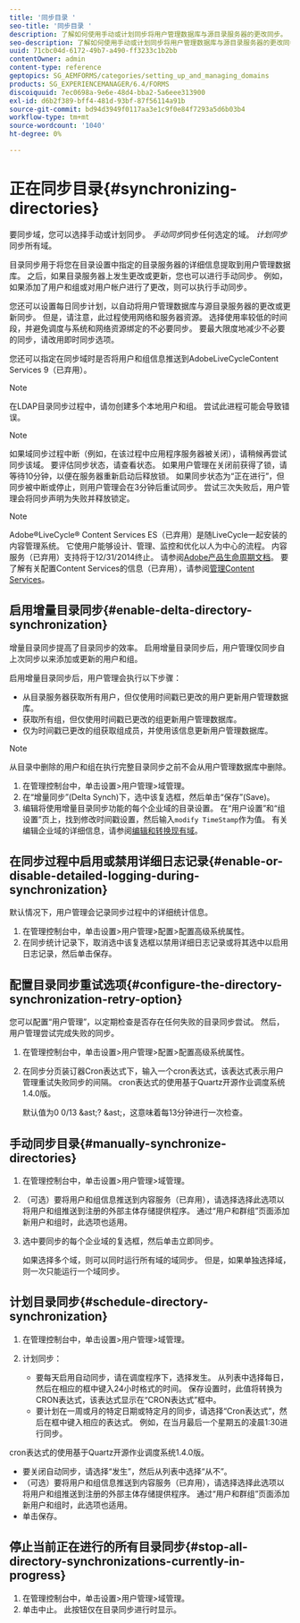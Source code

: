 ```yaml
---
title: '同步目录 '
seo-title: '同步目录 '
description: 了解如何使用手动或计划同步将用户管理数据库与源目录服务器的更改同步。
seo-description: 了解如何使用手动或计划同步将用户管理数据库与源目录服务器的更改同步。
uuid: 71cbc04d-6172-49b7-a490-ff3233c1b2bb
contentOwner: admin
content-type: reference
geptopics: SG_AEMFORMS/categories/setting_up_and_managing_domains
products: SG_EXPERIENCEMANAGER/6.4/FORMS
discoiquuid: 7ec0698a-9e6e-48d4-bba2-5a6eee313900
exl-id: d6b2f389-bff4-481d-93bf-87f56114a91b
source-git-commit: bd94d3949f0117aa3e1c9f0e84f7293a5d6b03b4
workflow-type: tm+mt
source-wordcount: '1040'
ht-degree: 0%

---
```


# 正在同步目录{#synchronizing-directories}

要同步域，您可以选择手动或计划同步。 *手动同步*&#x200B;同步任何选定的域。 *计划同步*&#x200B;同步所有域。

目录同步用于将您在目录设置中指定的目录服务器的详细信息提取到用户管理数据库。 之后，如果目录服务器上发生更改或更新，您也可以进行手动同步。 例如，如果添加了用户和组或对用户帐户进行了更改，则可以执行手动同步。

您还可以设置每日同步计划，以自动将用户管理数据库与源目录服务器的更改或更新同步。 但是，请注意，此过程使用网络和服务器资源。 选择使用率较低的时间段，并避免调度与系统和网络资源绑定的不必要同步。 要最大限度地减少不必要的同步，请改用即时同步选项。

您还可以指定在同步域时是否将用户和组信息推送到AdobeLiveCycleContent Services 9（已弃用）。

>[!NOTE]
>
>在LDAP目录同步过程中，请勿创建多个本地用户和组。 尝试此进程可能会导致错误。

>[!NOTE]
>
>如果域同步过程中断（例如，在该过程中应用程序服务器被关闭），请稍候再尝试同步该域。 要评估同步状态，请查看状态。 如果用户管理在关闭前获得了锁，请等待10分钟，以便在服务器重新启动后释放锁。 如果同步状态为“正在进行”，但同步被中断或停止，则用户管理会在3分钟后重试同步。 尝试三次失败后，用户管理会将同步声明为失败并释放锁定。

>[!NOTE]
>
>Adobe®LiveCycle® Content Services ES（已弃用）是随LiveCycle一起安装的内容管理系统。 它使用户能够设计、管理、监控和优化以人为中心的流程。 内容服务（已弃用）支持将于12/31/2014终止。 请参阅[Adobe产品生命周期文档](https://www.adobe.com/support/products/enterprise/eol/eol_matrix.html)。 要了解有关配置Content Services的信息（已弃用），请参阅[管理Content Services](https://help.adobe.com/en_US/livecycle/9.0/admin_contentservices.pdf)。

## 启用增量目录同步{#enable-delta-directory-synchronization}

增量目录同步提高了目录同步的效率。 启用增量目录同步后，用户管理仅同步自上次同步以来添加或更新的用户和组。

启用增量目录同步后，用户管理会执行以下步骤：

* 从目录服务器获取所有用户，但仅使用时间戳已更改的用户更新用户管理数据库。
* 获取所有组，但仅使用时间戳已更改的组更新用户管理数据库。
* 仅为时间戳已更改的组获取组成员，并使用该信息更新用户管理数据库。

>[!NOTE]
>
>从目录中删除的用户和组在执行完整目录同步之前不会从用户管理数据库中删除。

1. 在管理控制台中，单击设置>用户管理>域管理。
1. 在“增量同步”(Delta Synch)下，选中该复选框，然后单击“保存”(Save)。
1. 编辑将使用增量目录同步功能的每个企业域的目录设置。 在“用户设置”和“组设置”页上，找到修改时间戳设置，然后输入`modify TimeStamp`作为值。 有关编辑企业域的详细信息，请参阅[编辑和转换现有域](/help/forms/using/admin-help/editing-converting-existing-domains.md#editing-and-converting-existing-domains)。

## 在同步过程中启用或禁用详细日志记录{#enable-or-disable-detailed-logging-during-synchronization}

默认情况下，用户管理会记录同步过程中的详细统计信息。

1. 在管理控制台中，单击设置>用户管理>配置>配置高级系统属性。
1. 在同步统计记录下，取消选中该复选框以禁用详细日志记录或将其选中以启用日志记录，然后单击保存。

## 配置目录同步重试选项{#configure-the-directory-synchronization-retry-option}

您可以配置“用户管理”，以定期检查是否存在任何失败的目录同步尝试。 然后，用户管理尝试完成失败的同步。

1. 在管理控制台中，单击设置>用户管理>配置>配置高级系统属性。
1. 在同步分页装订器Cron表达式下，输入一个cron表达式，该表达式表示用户管理重试失败同步的间隔。 cron表达式的使用基于Quartz开源作业调度系统1.4.0版。

   默认值为0 0/13 &amp;ast;? &amp;ast;，这意味着每13分钟进行一次检查。

## 手动同步目录{#manually-synchronize-directories}

1. 在管理控制台中，单击设置>用户管理>域管理。
1. （可选）要将用户和组信息推送到内容服务（已弃用），请选择选择此选项以将用户和组推送到注册的外部主体存储提供程序。 通过“用户和群组”页面添加新用户和组时，此选项也适用。
1. 选中要同步的每个企业域的复选框，然后单击立即同步。

   如果选择多个域，则可以同时运行所有域的域同步。 但是，如果单独选择域，则一次只能运行一个域同步。

## 计划目录同步{#schedule-directory-synchronization}

1. 在管理控制台中，单击设置>用户管理>域管理。
1. 计划同步：

   * 要每天启用自动同步，请在调度程序下，选择发生。 从列表中选择每日，然后在相应的框中键入24小时格式的时间。 保存设置时，此值将转换为CRON表达式，该表达式显示在“CRON表达式”框中。
   * 要计划在一周或月的特定日期或特定月的同步，请选择“Cron表达式”，然后在框中键入相应的表达式。 例如，在当月最后一个星期五的凌晨1:30进行同步。

cron表达式的使用基于Quartz开源作业调度系统1.4.0版。

* 要关闭自动同步，请选择“发生”，然后从列表中选择“从不”。
* （可选）要将用户和组信息推送到内容服务（已弃用），请选择选择此选项以将用户和组推送到注册的外部主体存储提供程序。 通过“用户和群组”页面添加新用户和组时，此选项也适用。
* 单击保存。

## 停止当前正在进行的所有目录同步{#stop-all-directory-synchronizations-currently-in-progress}

1. 在管理控制台中，单击设置>用户管理>域管理。
1. 单击中止。 此按钮仅在目录同步进行时显示。
